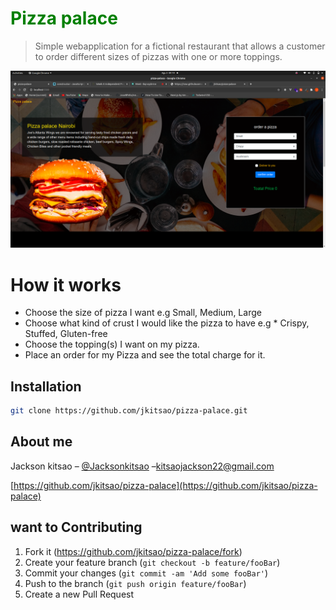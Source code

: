 <h1 style='color:green'> Pizza palace</h1>

> Simple webapplication for a fictional restaurant that allows a customer to order different sizes of pizzas with one or more toppings. 



![sample image](./show.png)

# How it works
* Choose the size of pizza I want e.g Small, Medium, Large
* Choose what kind of crust I would like the pizza to have e.g * Crispy, Stuffed, Gluten-free
* Choose the topping(s) I want on my pizza.
* Place an order for my Pizza and see the total charge for it.

## Installation

```bash
git clone https://github.com/jkitsao/pizza-palace.git

```


## About me

Jackson kitsao – [@Jacksonkitsao](https://twitter.com/Jacksonkitsao5) –kitsaojackson22@gmail.com



[https://github.com/jkitsao/pizza-palace](https://github.com/jkitsao/pizza-palace)

## want to Contributing

1. Fork it (<https://github.com/jkitsao/pizza-palace/fork>)
2. Create your feature branch (`git checkout -b feature/fooBar`)
3. Commit your changes (`git commit -am 'Add some fooBar'`)
4. Push to the branch (`git push origin feature/fooBar`)
5. Create a new Pull Request

